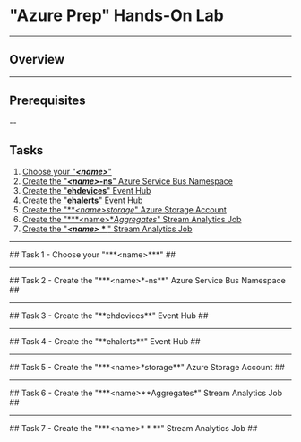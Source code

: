# "Azure Prep" Hands-On Lab #

---

## Overview ##

---

## Prerequisites ##

--

## Tasks ##

1. [Choose your "***&lt;name&gt;***"](#Task1)
2. [Create the "***&lt;name&gt;*-ns**" Azure Service Bus Namespace](#Task2)
3. [Create the "**ehdevices**" Event Hub](#Task3)
4. [Create the "**ehalerts**" Event Hub](#Task4)
5. [Create the "***&lt;name&gt;*storage**" Azure Storage Account](#Task5)
6. [Create the "***&lt;name&gt;**Aggregates*" Stream Analytics Job](#Task6)
7. [Create the "***&lt;name&gt;*&nbsp;&#42;&nbsp;**" Stream Analytics Job](#Task7)

---

<a name="Task1" />
## Task 1 - Choose your "***&lt;name&gt;***" ##

---

<a name="Task2" />
## Task 2 - Create the "***&lt;name&gt;*-ns**" Azure Service Bus Namespace ##

---

<a name="Task3" />
## Task 3 - Create the "**ehdevices**" Event Hub ##

---

<a name="Task4" />
## Task 4 - Create the "**ehalerts**" Event Hub ##

---

<a name="Task5" />
## Task 5 - Create the "***&lt;name&gt;*storage**" Azure Storage Account ##

---

<a name="Task6" />
## Task 6 - Create the "***&lt;name&gt;**Aggregates*" Stream Analytics Job ##

---

<a name="Task7" />
## Task 7 - Create the "***&lt;name&gt;*&nbsp;&#42;&nbsp;**" Stream Analytics Job ##

